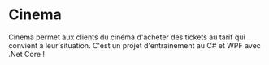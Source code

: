 # Cinema
Cinema permet aux clients du cinéma d'acheter des tickets au tarif qui convient à leur situation.
C'est un projet d'entrainement au C# et WPF avec .Net Core !
